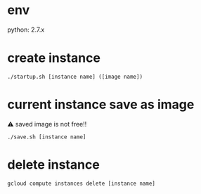 # env
python: 2.7.x

# create instance
```
./startup.sh [instance name] ([image name])
```

# current instance save as image
:warning: saved image is not free!!
```
./save.sh [instance name]
```

# delete instance
```
gcloud compute instances delete [instance name]
```
